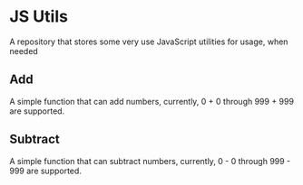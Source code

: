# JS Utils

A repository that stores some very use JavaScript utilities for usage, when needed

## Add

A simple function that can add numbers, currently, 0 + 0 through 999 + 999 are supported.

## Subtract

A simple function that can subtract numbers, currently, 0 - 0 through 999 - 999 are supported.